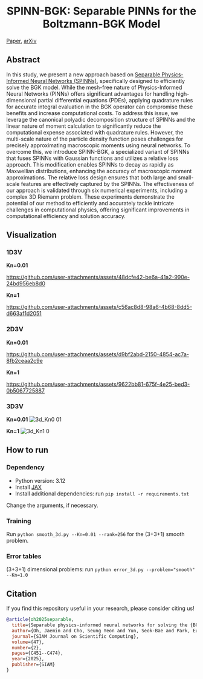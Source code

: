 <h1 align='center'> SPINN-BGK: Separable PINNs for the Boltzmann-BGK Model </h1>

[Paper](https://epubs.siam.org/doi/full/10.1137/24M1668809), [arXiv](https://arxiv.org/abs/2403.06342) 

## Abstract

In this study, we present a new approach based on [Separable Physics-Informed Neural Networks (SPINNs)](https://github.com/stnamjef/SPINN), specifically designed to efficiently solve the BGK model. While the mesh-free nature of Physics-Informed Neural Networks (PINNs) offers significant advantages for handling high-dimensional partial differential equations (PDEs), applying quadrature rules for accurate integral evaluation in the BGK operator can compromise these benefits and increase computational costs.
To address this issue, we leverage the canonical polyadic decomposition structure of SPINNs and the linear nature of moment calculation to significantly reduce the computational expense associated with quadrature rules. However, the multi-scale nature of the particle density function poses challenges for precisely approximating macroscopic moments using neural networks.
To overcome this, we introduce SPINN-BGK, a specialized variant of SPINNs that fuses SPINNs with Gaussian functions and utilizes a relative loss approach. This modification enables SPINNs to decay as rapidly as Maxwellian distributions, enhancing the accuracy of macroscopic moment approximations. The relative loss design ensures that both large and small-scale features are effectively captured by the SPINNs.
The effectiveness of our approach is validated through six numerical experiments, including a complex 3D Riemann problem. These experiments demonstrate the potential of our method to efficiently and accurately tackle intricate challenges in computational physics, offering significant improvements in computational efficiency and solution accuracy.

## Visualization
### 1D3V
**Kn=0.01**

https://github.com/user-attachments/assets/48dcfe42-be6a-41a2-990e-24bd956eb8d0

**Kn=1**


https://github.com/user-attachments/assets/c56ac8d8-98a6-4b68-8dd5-d663af1d2051




### 2D3V
**Kn=0.01**

https://github.com/user-attachments/assets/d9bf2abd-2150-4854-ac7a-8fb2ceaa2c9e

**Kn=1**

https://github.com/user-attachments/assets/9622bb81-675f-4e25-bed3-0b5067725887

### 3D3V
**Kn=0.01**
![3d_Kn0 01](https://github.com/user-attachments/assets/856c1739-f96d-4622-b780-4437f4c92698)

**Kn=1**
![3d_Kn1 0](https://github.com/user-attachments/assets/7d7600b9-6133-407c-ab23-168dd7af4306)



## How to run

### Dependency

- Python version: 3.12
- Install [JAX](https://jax.readthedocs.io/en/latest/installation.html)
- Install additional dependencies: run `pip install -r requirements.txt`

Change the arguments, if necessary.

### Training
Run `python smooth_3d.py --Kn=0.01 --rank=256` for the (3+3+1) smooth problem.

### Error tables
(3+3+1) dimensional problems: run `python error_3d.py --problem="smooth" --Kn=1.0`


## Citation
If you find this repository useful in your research, please consider citing us!

```bibtex
@article{oh2025separable,
  title={Separable physics-informed neural networks for solving the {BGK} model of the {B}oltzmann equation},
  author={Oh, Jaemin and Cho, Seung Yeon and Yun, Seok-Bae and Park, Eunbyung and Hong, Youngjoon},
  journal={SIAM Journal on Scientific Computing},
  volume={47},
  number={2},
  pages={C451--C474},
  year={2025},
  publisher={SIAM}
}
```
